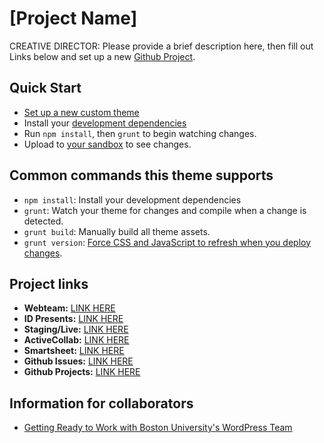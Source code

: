 # [Project Name]

CREATIVE DIRECTOR: Please provide a brief description here, then fill out Links below
and set up a new [Github Project](https://github.com/bu-ist/responsive-child-starter/wiki/Setting-up-Github-Projects).

## Quick Start

- [Set up a new custom theme](https://github.com/bu-ist/responsive-child-starter/wiki/Setting-up-new-custom-themes)
- Install your [development dependencies](https://github.com/bu-ist/responsive-child-starter/wiki/Install-development-dependencies)
- Run  `npm install`, then `grunt` to begin watching changes.
- Upload to [your sandbox](http://sites.bu.edu/marcom-team/departments/interactive-design/interactive-design-workflow/development/sandboxes-overview/) to see changes.

## Common commands this theme supports

- `npm install`: Install your development dependencies
- `grunt`: Watch your theme for changes and compile when a change is detected.
- `grunt build`: Manually build all theme assets.
- `grunt version`: [Force CSS and JavaScript to refresh when you deploy changes](https://github.com/bu-ist/responsive-child-starter/wiki/Versioning).

## Project links

- **Webteam:** [LINK HERE]()
- **ID Presents:** [LINK HERE]()
- **Staging/Live:** [LINK HERE]()
- **ActiveCollab:** [LINK HERE]()
- **Smartsheet:** [LINK HERE]()
- **Github Issues:** [LINK HERE]()
- **Github Projects:** [LINK HERE]()

## Information for collaborators
- [Getting Ready to Work with Boston University's WordPress Team](https://docs.google.com/document/d/1rKIYzcFiFiZaD6_Im-vbXMlfAuJ8C9GMSj1j91CtyI4/edit?usp=sharing)
